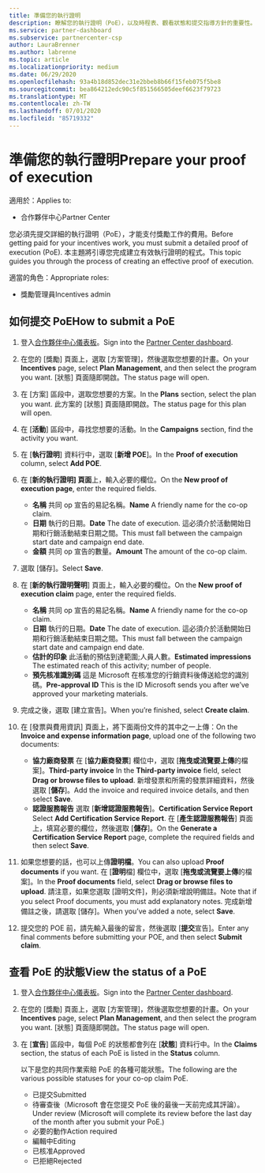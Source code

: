 ```yaml
---
title: 準備您的執行證明
description: 瞭解您的執行證明（PoE），以及時程表、觀看狀態和提交指導方針的重要性。
ms.service: partner-dashboard
ms.subservice: partnercenter-csp
author: LauraBrenner
ms.author: labrenne
ms.topic: article
ms.localizationpriority: medium
ms.date: 06/29/2020
ms.openlocfilehash: 93a4b18d852dec31e2bbeb8b66f15feb075f5be8
ms.sourcegitcommit: bea864212edc90c5f851566505deef6623f79723
ms.translationtype: MT
ms.contentlocale: zh-TW
ms.lasthandoff: 07/01/2020
ms.locfileid: "85719332"
---
```

# <a name="prepare-your-proof-of-execution"></a><span data-ttu-id="a80ee-103">準備您的執行證明</span><span class="sxs-lookup"><span data-stu-id="a80ee-103">Prepare your proof of execution</span></span>

<span data-ttu-id="a80ee-104">適用於：</span><span class="sxs-lookup"><span data-stu-id="a80ee-104">Applies to:</span></span>

- <span data-ttu-id="a80ee-105">合作夥伴中心</span><span class="sxs-lookup"><span data-stu-id="a80ee-105">Partner Center</span></span>

<span data-ttu-id="a80ee-106">您必須先提交詳細的執行證明（PoE），才能支付獎勵工作的費用。</span><span class="sxs-lookup"><span data-stu-id="a80ee-106">Before getting paid for your incentives work, you must submit a detailed proof of execution (PoE).</span></span> <span data-ttu-id="a80ee-107">本主題將引導您完成建立有效執行證明的程式。</span><span class="sxs-lookup"><span data-stu-id="a80ee-107">This topic guides you through the process of creating an effective proof of execution.</span></span>

<span data-ttu-id="a80ee-108">適當的角色：</span><span class="sxs-lookup"><span data-stu-id="a80ee-108">Appropriate roles:</span></span>

- <span data-ttu-id="a80ee-109">獎勵管理員</span><span class="sxs-lookup"><span data-stu-id="a80ee-109">Incentives admin</span></span>

## <a name="how-to-submit-a-poe"></a><span data-ttu-id="a80ee-110">如何提交 PoE</span><span class="sxs-lookup"><span data-stu-id="a80ee-110">How to submit a PoE</span></span>

1. <span data-ttu-id="a80ee-111">登入[合作夥伴中心儀表板](https://partner.microsoft.com/dashboard/)。</span><span class="sxs-lookup"><span data-stu-id="a80ee-111">Sign into the [Partner Center dashboard](https://partner.microsoft.com/dashboard/).</span></span>

2. <span data-ttu-id="a80ee-112">在您的 [獎勵] 頁面上，選取 [方案管理]，然後選取您想要的計畫。</span><span class="sxs-lookup"><span data-stu-id="a80ee-112">On your **Incentives** page, select **Plan Management**, and then select the program you want.</span></span> <span data-ttu-id="a80ee-113">[狀態] 頁面隨即開啟。</span><span class="sxs-lookup"><span data-stu-id="a80ee-113">The status page will open.</span></span>

3. <span data-ttu-id="a80ee-114">在 [方案] 區段中，選取您想要的方案。</span><span class="sxs-lookup"><span data-stu-id="a80ee-114">In the **Plans** section, select the plan you want.</span></span> <span data-ttu-id="a80ee-115">此方案的 [狀態] 頁面隨即開啟。</span><span class="sxs-lookup"><span data-stu-id="a80ee-115">The status page for this plan will open.</span></span>

4. <span data-ttu-id="a80ee-116">在 [**活動**] 區段中，尋找您想要的活動。</span><span class="sxs-lookup"><span data-stu-id="a80ee-116">In the **Campaigns** section, find the activity you want.</span></span>

5. <span data-ttu-id="a80ee-117">在 [**執行證明**] 資料行中，選取 [**新增 POE**]。</span><span class="sxs-lookup"><span data-stu-id="a80ee-117">In the **Proof of execution** column, select **Add POE**.</span></span>

6. <span data-ttu-id="a80ee-118">在 [**新的執行證明] 頁面**上，輸入必要的欄位。</span><span class="sxs-lookup"><span data-stu-id="a80ee-118">On the **New proof of execution page**, enter the required fields.</span></span>

   - <span data-ttu-id="a80ee-119">**名稱** 共同 op 宣告的易記名稱。</span><span class="sxs-lookup"><span data-stu-id="a80ee-119">**Name**  A friendly name for the co-op claim.</span></span>
   - <span data-ttu-id="a80ee-120">**日期** 執行的日期。</span><span class="sxs-lookup"><span data-stu-id="a80ee-120">**Date**  The date of execution.</span></span> <span data-ttu-id="a80ee-121">這必須介於活動開始日期和行銷活動結束日期之間。</span><span class="sxs-lookup"><span data-stu-id="a80ee-121">This must fall between the campaign start date and campaign end date.</span></span>
   - <span data-ttu-id="a80ee-122">**金額** 共同 op 宣告的數量。</span><span class="sxs-lookup"><span data-stu-id="a80ee-122">**Amount**  The amount of the co-op claim.</span></span>

7. <span data-ttu-id="a80ee-123">選取 [儲存]。</span><span class="sxs-lookup"><span data-stu-id="a80ee-123">Select **Save**.</span></span>

8. <span data-ttu-id="a80ee-124">在 [**新的執行證明聲明**] 頁面上，輸入必要的欄位。</span><span class="sxs-lookup"><span data-stu-id="a80ee-124">On the **New proof of execution claim** page, enter the required fields.</span></span>

   - <span data-ttu-id="a80ee-125">**名稱** 共同 op 宣告的易記名稱。</span><span class="sxs-lookup"><span data-stu-id="a80ee-125">**Name**  A friendly name for the co-op claim.</span></span>
   - <span data-ttu-id="a80ee-126">**日期** 執行的日期。</span><span class="sxs-lookup"><span data-stu-id="a80ee-126">**Date**  The date of execution.</span></span> <span data-ttu-id="a80ee-127">這必須介於活動開始日期和行銷活動結束日期之間。</span><span class="sxs-lookup"><span data-stu-id="a80ee-127">This must fall between the campaign start date and campaign end date.</span></span>
   - <span data-ttu-id="a80ee-128">**估計的印象**  此活動的預估到達範圍;人員人數。</span><span class="sxs-lookup"><span data-stu-id="a80ee-128">**Estimated impressions**   The estimated reach of this activity; number of people.</span></span>
   - <span data-ttu-id="a80ee-129">**預先核准識別碼**  這是 Microsoft 在核准您的行銷資料後傳送給您的識別碼。</span><span class="sxs-lookup"><span data-stu-id="a80ee-129">**Pre-approval ID**   This is the ID Microsoft sends you after we’ve approved your marketing materials.</span></span>

9. <span data-ttu-id="a80ee-130">完成之後，選取 [建立宣告]。</span><span class="sxs-lookup"><span data-stu-id="a80ee-130">When you’re finished, select **Create claim**.</span></span>

10. <span data-ttu-id="a80ee-131">在 [發票與費用資訊] 頁面上，將下面兩份文件的其中之一上傳：</span><span class="sxs-lookup"><span data-stu-id="a80ee-131">On the **Invoice and expense information page**, upload one of the following two documents:</span></span>
    - <span data-ttu-id="a80ee-132">**協力廠商發票** 在 [**協力廠商發票**] 欄位中，選取 [**拖曳或流覽要上傳**的檔案]。</span><span class="sxs-lookup"><span data-stu-id="a80ee-132">**Third-party invoice**  In the **Third-party invoice** field, select **Drag or browse files to upload**.</span></span> <span data-ttu-id="a80ee-133">新增發票和所需的發票詳細資料，然後選取 [**儲存**]。</span><span class="sxs-lookup"><span data-stu-id="a80ee-133">Add the invoice and required invoice details, and then select **Save**.</span></span>
    - <span data-ttu-id="a80ee-134">**認證服務報告** 選取 [**新增認證服務報告**]。</span><span class="sxs-lookup"><span data-stu-id="a80ee-134">**Certification Service Report**  Select **Add Certification Service Report**.</span></span> <span data-ttu-id="a80ee-135">在 [**產生認證服務報告**] 頁面上，填寫必要的欄位，然後選取 [**儲存**]。</span><span class="sxs-lookup"><span data-stu-id="a80ee-135">On the **Generate a Certification Service Report** page, complete the required fields and then select **Save**.</span></span>

11. <span data-ttu-id="a80ee-136">如果您想要的話，也可以上傳**證明檔**。</span><span class="sxs-lookup"><span data-stu-id="a80ee-136">You can also upload **Proof documents** if you want.</span></span> <span data-ttu-id="a80ee-137">在 [**證明**檔] 欄位中，選取 [**拖曳或流覽要上傳**的檔案]。</span><span class="sxs-lookup"><span data-stu-id="a80ee-137">In the **Proof documents** field, select **Drag or browse files to upload**.</span></span> <span data-ttu-id="a80ee-138">請注意，如果您選取 [證明文件]，則必須新增說明備註。</span><span class="sxs-lookup"><span data-stu-id="a80ee-138">Note that if you select Proof documents, you must add explanatory notes.</span></span> <span data-ttu-id="a80ee-139">完成新增備註之後，請選取 [儲存]。</span><span class="sxs-lookup"><span data-stu-id="a80ee-139">When you’ve added a note, select **Save**.</span></span>

12. <span data-ttu-id="a80ee-140">提交您的 POE 前，請先輸入最後的留言，然後選取 [**提交**宣告]。</span><span class="sxs-lookup"><span data-stu-id="a80ee-140">Enter any final comments before submitting your POE, and then select **Submit claim**.</span></span>

## <a name="view-the-status-of-a-poe"></a><span data-ttu-id="a80ee-141">查看 PoE 的狀態</span><span class="sxs-lookup"><span data-stu-id="a80ee-141">View the status of a PoE</span></span>

1. <span data-ttu-id="a80ee-142">登入[合作夥伴中心儀表板](https://partner.microsoft.com/dashboard/)。</span><span class="sxs-lookup"><span data-stu-id="a80ee-142">Sign into the [Partner Center dashboard](https://partner.microsoft.com/dashboard/).</span></span>

2. <span data-ttu-id="a80ee-143">在您的 [獎勵] 頁面上，選取 [方案管理]，然後選取您想要的計畫。</span><span class="sxs-lookup"><span data-stu-id="a80ee-143">On your **Incentives** page, select **Plan Management**, and then select the program you want.</span></span> <span data-ttu-id="a80ee-144">[狀態] 頁面隨即開啟。</span><span class="sxs-lookup"><span data-stu-id="a80ee-144">The status page will open.</span></span>

3. <span data-ttu-id="a80ee-145">在 [**宣告**] 區段中，每個 PoE 的狀態都會列在 [**狀態**] 資料行中。</span><span class="sxs-lookup"><span data-stu-id="a80ee-145">In the **Claims** section, the status of each PoE is listed in the **Status** column.</span></span>

   <span data-ttu-id="a80ee-146">以下是您的共同作業索賠 PoE 的各種可能狀態。</span><span class="sxs-lookup"><span data-stu-id="a80ee-146">The following are the various possible statuses for your co-op claim PoE.</span></span>

   - <span data-ttu-id="a80ee-147">已提交</span><span class="sxs-lookup"><span data-stu-id="a80ee-147">Submitted</span></span>
   - <span data-ttu-id="a80ee-148">待審查後（Microsoft 會在您提交 PoE 後的最後一天前完成其評論）。</span><span class="sxs-lookup"><span data-stu-id="a80ee-148">Under review (Microsoft will complete its review before the last day of the month after you submit your PoE.)</span></span>
   - <span data-ttu-id="a80ee-149">必要的動作</span><span class="sxs-lookup"><span data-stu-id="a80ee-149">Action required</span></span>
   - <span data-ttu-id="a80ee-150">編輯中</span><span class="sxs-lookup"><span data-stu-id="a80ee-150">Editing</span></span>
   - <span data-ttu-id="a80ee-151">已核准</span><span class="sxs-lookup"><span data-stu-id="a80ee-151">Approved</span></span>
   - <span data-ttu-id="a80ee-152">已拒絕</span><span class="sxs-lookup"><span data-stu-id="a80ee-152">Rejected</span></span>
